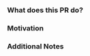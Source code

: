 <!-- *Note: Please remember to review the Datadog Documentation [Contribution Guidelines](https://github.com/DataDog/documentation/blob/master/CONTRIBUTING.md) if you have not yet done so.* -->

### What does this PR do?
<!-- A brief description of the change being made with this pull request.-->

### Motivation
<!-- What inspired you to submit this pull request?-->

### Additional Notes
<!-- Anything else we should know when reviewing?-->
